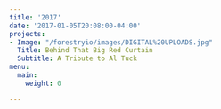 ```yaml
---
title: '2017'
date: '2017-01-05T20:08:00-04:00'
projects:
- Image: "/forestryio/images/DIGITAL%20UPLOADS.jpg"
  Title: Behind That Big Red Curtain
  Subtitle: A Tribute to Al Tuck
menu:
  main:
    weight: 0

---
```

